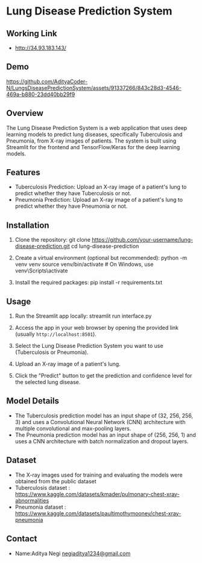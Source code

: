 
# Lung Disease Prediction System

## Working Link
- http://34.93.183.143/


## Demo
https://github.com/AdityaCoder-N/LungsDiseasePredictionSystem/assets/91337266/843c28d3-4546-469a-b880-23dd40bb29f9


## Overview
The Lung Disease Prediction System is a web application that uses deep learning models to predict lung diseases, specifically Tuberculosis and Pneumonia, from X-ray images of patients. The system is built using Streamlit for the frontend and TensorFlow/Keras for the deep learning models.

## Features
- Tuberculosis Prediction: Upload an X-ray image of a patient's lung to predict whether they have Tuberculosis or not.
- Pneumonia Prediction: Upload an X-ray image of a patient's lung to predict whether they have Pneumonia or not.

## Installation
1. Clone the repository:
git clone https://github.com/your-username/lung-disease-prediction.git
cd lung-disease-prediction

2. Create a virtual environment (optional but recommended):
python -m venv venv
source venv/bin/activate # On Windows, use venv\Scripts\activate


3. Install the required packages:
pip install -r requirements.txt


## Usage
1. Run the Streamlit app locally:
streamlit run interface.py


2. Access the app in your web browser by opening the provided link (usually `http://localhost:8501`).

3. Select the Lung Disease Prediction System you want to use (Tuberculosis or Pneumonia).

4. Upload an X-ray image of a patient's lung.

5. Click the "Predict" button to get the prediction and confidence level for the selected lung disease.

## Model Details
- The Tuberculosis prediction model has an input shape of (32, 256, 256, 3) and uses a Convolutional Neural Network (CNN) architecture with multiple convolutional and max-pooling layers.
- The Pneumonia prediction model has an input shape of (256, 256, 1) and uses a CNN architecture with batch normalization and dropout layers.

## Dataset
- The X-ray images used for training and evaluating the models were obtained from the public dataset 
- Tuberculosis dataset : https://www.kaggle.com/datasets/kmader/pulmonary-chest-xray-abnormalities
- Pneumonia dataset : https://www.kaggle.com/datasets/paultimothymooney/chest-xray-pneumonia


## Contact
- Name:Aditya Negi negiaditya1234@gmail.com

